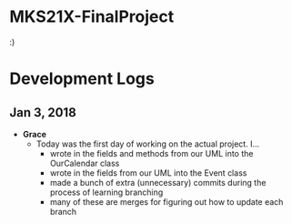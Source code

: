 # MKS21X-FinalProject
:)


# Development Logs  
## Jan 3, 2018
- **Grace**
	- Today was the first day of working on the actual project. I...
		- wrote in the fields and methods from our UML into the OurCalendar class
		- wrote in the fields from our UML into the Event class
		- made a bunch of extra (unnecessary) commits during the process of learning branching
		- many of these are merges for figuring out how to update each branch
